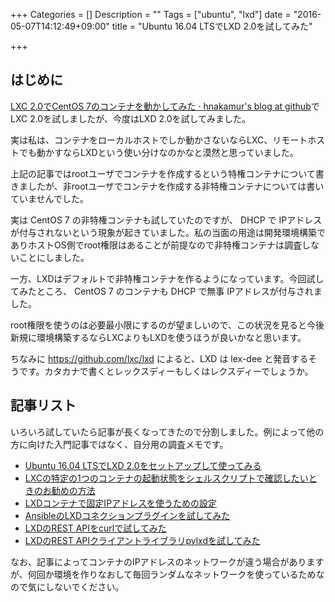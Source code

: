 +++
Categories = []
Description = ""
Tags = ["ubuntu", "lxd"]
date = "2016-05-07T14:12:49+09:00"
title = "Ubuntu 16.04 LTSでLXD 2.0を試してみた"

+++
## はじめに
[LXC 2.0でCentOS 7のコンテナを動かしてみた · hnakamur's blog at github](/blog/2016/04/19/run_centos7_containers_on_lxc2/)でLXC 2.0を試しましたが、今度はLXD 2.0を試してみました。

実は私は、コンテナをローカルホストでしか動かさないならLXC、リモートホストでも動かすならLXDという使い分けなのかなと漠然と思っていました。

上記の記事ではrootユーザでコンテナを作成するという特権コンテナについて書きましたが、非rootユーザでコンテナを作成する非特権コンテナについては書いていませんでした。

実は CentOS 7 の非特権コンテナも試していたのですが、 DHCP で IPアドレスが付与されないという現象が起きていました。私の当面の用途は開発環境構築でありホストOS側でroot権限はあることが前提なので非特権コンテナは調査しないことにしました。

一方、LXDはデフォルトで非特権コンテナを作るようになっています。今回試してみたところ、 CentOS 7 のコンテナも DHCP で無事 IPアドレスが付与されました。

root権限を使うのは必要最小限にするのが望ましいので、この状況を見ると今後新規に環境構築するならLXCよりもLXDを使うほうが良いかなと思います。

ちなみに https://github.com/lxc/lxd によると、LXD は lex-dee と発音するそうです。カタカナで書くとレックスディーもしくはレクスディーでしょうか。

## 記事リスト

いろいろ試していたら記事が長くなってきたので分割しました。例によって他の方に向けた入門記事ではなく、自分用の調査メモです。

* [Ubuntu 16.04 LTSでLXD 2.0をセットアップして使ってみる](/blog/2016/05/07/start-using-lxd-2.0-on-ubuntu-16.04/)
* [LXCの特定の1つのコンテナの起動状態をシェルスクリプトで確認したいときのお勧めの方法](/blog/2016/05/07/script-to-check-running-status-of-lxd-container/)
* [LXDコンテナで固定IPアドレスを使うための設定](/blog/2016/05/07/how-to-use-fixed-ip-address-for-a-lxd-container/)
* [AnsibleのLXDコネクションプラグインを試してみた](/blog/2016/05/07/tried-ansible-lxd-connection-plugin/)
* [LXDのREST APIをcurlで試してみた](/blog/2016/05/07/tried-lxd-rest-api-with-curl/)
* [LXDのREST APIクライアントライブラリpylxdを試してみた](/blog/2016/05/07/tried-pylxd/)

なお、記事によってコンテナのIPアドレスのネットワークが違う場合がありますが、何回か環境を作りなおして毎回ランダムなネットワークを使っているためなので気にしないでください。
